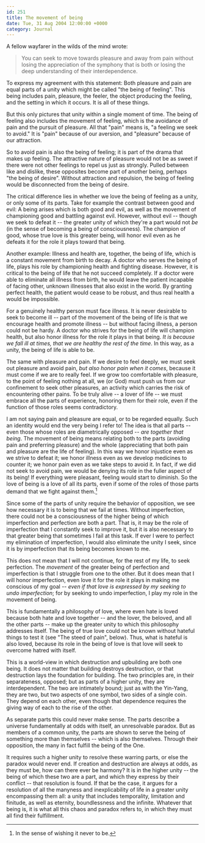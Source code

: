```yaml
---
id: 251
title: The movement of being
date: Tue, 31 Aug 2004 12:00:00 +0000
category: Journal
---
```


A fellow wayfarer in the wilds of the mind wrote:

> You can seek to move towards pleasure and away from pain without
> losing the appreciation of the symphony that is both or losing the
> deep understanding of their interdependence.

To express my agreement with this statement: Both pleasure and pain are
equal parts of a unity which might be called "the being of feeling".
This being includes pain, pleasure, the feeler, the object producing the
feeling, and the setting in which it occurs.  It is all of these things.

But this only pictures that unity within a single moment of time.  The
being of feeling also includes the movement of feeling, which is the
avoidance of pain and the pursuit of pleasure.  All that "pain" means
is, "a feeling we seek to avoid."  It is "pain" because of our aversion,
and "pleasure" because of our attraction.

So to avoid pain is also the being of feeling; it is part of the drama
that makes up feeling.  The attractive nature of pleasure would not be
as sweet if there were not other feelings to repel us just as strongly.
Pulled between like and dislike, these opposites become part of another
being, perhaps "the being of desire".  Without attraction and repulsion,
the being of feeling would be disconnected from the being of desire.

The critical difference lies in whether we love the being of feeling as
a unity, or only some of its parts.  Take for example the contrast
between good and evil: A being arises which is both good and evil, as
well as the movement of championing good and battling against evil.
However, without evil -- though we seek to defeat it -- the greater
unity of which they're a part would not *be* (in the sense of becoming a
being of consciousness).  The champion of good, whose true love is this
greater being, will honor evil even as he defeats it for the role it
plays toward that being.

Another example: Illness and health are, together, the being of life,
which is a constant movement from birth to decay.  A doctor who serves
the being of life, plays his role by championing health and fighting
disease.  However, it is critical to the being of life that he not
succeed completely.  If a doctor were able to eliminate all illness from
birth, he would leave the patient incapable of facing other, unknown
illnesses that also exist in the world.  By granting perfect health, the
patient would cease to be robust, and thus real health a would be
impossible.

For a genuinely healthy person must face illness.  It is never desirable
to seek to become ill -- part of the movement of the being of life is
that we encourage health and promote illness -- but without facing
illness, a person could not be hardy.  A doctor who strives for the
being of life will champion health, but also honor illness for the role
it plays in that being.  *It is because we fall ill at times, that we are
healthy the rest of the time*.  In this way, as a unity, the being of
life is able to be.

The same with pleasure and pain.  If we desire to feel deeply, we must
seek out pleasure and avoid pain, *but also honor pain when it comes*,
because it must come if we are to really feel.  If we grow too
comfortable with pleasure, to the point of feeling nothing at all, we
(or God) must push us from our confinement to seek other pleasures, an
activity which carries the risk of encountering other pains.  To be
truly alive -- a lover of life -- we must embrace all the parts of
experience, honoring them for their role, even if the function of those
roles seems contradictory.

I am not saying pain and pleasure are equal, or to be regarded equally.
Such an identity would end the very being I refer to!  The idea is that
all parts -- even those whose roles are diametrically opposed -- *are
together that being*.  The movement of being means relating both to the
parts (avoiding pain and preferring pleasure) and the whole
(appreciating that both pain and pleasure are the life of feeling).  In
this way we honor injustice even as we strive to defeat it; we honor
illness even as we develop medicines to counter it; we honor pain even
as we take steps to avoid it.  In fact, if we did not seek to avoid
pain, we would be denying its role in the fuller aspect of its being!
If everything were pleasant, feeling would start to diminish.  So the
love of being is a love of all its parts, even if some of the roles of
those parts demand that we fight against them.[^1]

Since some of the parts of unity require the behavior of opposition, we
see how necessary it is to being that we fail at times.  Without
imperfection, there could not be a consciousness of the higher being of
which imperfection and perfection are both a part.  That is, it may be
the role of imperfection that I constantly seek to improve it, but it is
also necessary to that greater being that sometimes I fail at this task.
If ever I were to perfect my elimination of imperfection, I would also
eliminate the unity I seek, since it is by imperfection that its being
becomes known to me.

This does not mean that I will not continue, for the rest of my life, to
seek perfection.  The *movement* of the greater being of perfection and
imperfection is that I struggle from one to the other.  But it does mean
that I will honor imperfection, even love it for the role it plays in
making me conscious of my goal -- *even if that love is expressed by my
seeking to undo imperfection*; for by seeking to undo imperfection, I
play my role in the movement of being.

This is fundamentally a philosophy of love, where even hate is loved
because both hate and love together -- and the lover, the beloved, and
all the other parts -- make up the greater unity to which this
philosophy addresses itself.  The being of true love could not be known
without hateful things to test it (see "The steed of pain", below).
Thus, what is hateful is also loved, because its role in the being of
love is that love will seek to overcome hatred with itself.

This is a world-view in which destruction and upbuilding are both one
being.  It does not matter that building destroys destruction, or that
destruction lays the foundation for building.  The two principles are,
in their separateness, opposed; but as parts of a higher unity, they are
interdependent.  The two are intimately bound; just as with the
Yin-Yang, they are two, but two aspects of one symbol, two sides of a
single coin.  They depend on each other, even though that dependence
requires the giving way of each to the rise of the other.

As separate parts this could never make sense.  The parts describe a
universe fundamentally at odds with itself, an unresolvable paradox.
But as members of a common unity, the parts are shown to serve the being
of something more than themselves -- which is also themselves.  Through
their opposition, the many in fact fulfill the being of the One.

It requires such a higher unity to resolve these warring parts, or else
the paradox would never end.  If creation and destruction are always at
odds, as they must be, how can there ever be harmony?  It is in the
higher unity -- the being of which these two are a part, and which they
express by their conflict -- that resolution is found.  If that be the
case, it argues for a resolution of all the manyness and inexplicability
of life in a greater unity encompassing them all: a unity that includes
temporality, limitation and finitude, as well as eternity, boundlessness
and the infinite.  Whatever that being is, it is what all this chaos and
paradox refers to, in which they must all find their fulfillment.

[^1]:  In the sense of wishing it never to be.


